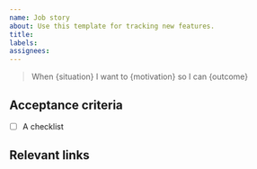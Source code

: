 ```yaml
---
name: Job story
about: Use this template for tracking new features.
title:
labels:
assignees:
---
```


> When {situation}
> I want to {motivation}
> so I can {outcome}

## Acceptance criteria

- [ ] A checklist

## Relevant links
